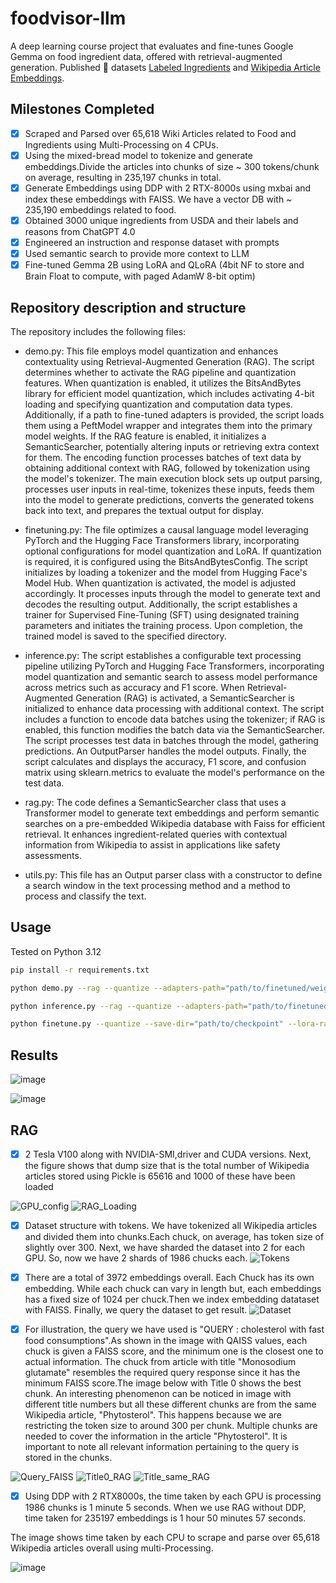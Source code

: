 # foodvisor-llm
A deep learning course project that evaluates and fine-tunes Google Gemma on food ingredient data, offered with retrieval-augmented generation.
Published 🤗 datasets [Labeled Ingredients](https://huggingface.co/datasets/foodvisor-nyu/labeled-food-ingredients) and [Wikipedia Article Embeddings](https://huggingface.co/datasets/foodvisor-nyu/mxbai-wikipedia-ingredients-embed).

## Milestones Completed 
- [x] Scraped and Parsed over 65,618 Wiki Articles related to Food and Ingredients using Multi-Processing on 4 CPUs.
- [x] Using the mixed-bread model to tokenize and generate embeddings.Divide the articles into chunks of size ~ 300 tokens/chunk on average, resulting in 235,197 chunks in total.
- [x] Generate Embeddings using DDP with 2 RTX-8000s using mxbai and index these embeddings with FAISS. We have a vector DB with ~ 235,190 embeddings related to food.
- [x] Obtained 3000 unique ingredients from USDA and their labels and reasons from ChatGPT 4.0
- [x] Engineered an instruction and response dataset with prompts
- [x] Used semantic search to provide more context to LLM
- [x] Fine-tuned Gemma 2B using LoRA and QLoRA (4bit NF to store and Brain Float to compute, with paged AdamW 8-bit optim)

## Repository description and structure 

The repository includes the following files:

* demo.py:
This file employs model quantization and enhances contextuality using Retrieval-Augmented Generation (RAG). The script determines whether to activate the RAG pipeline and quantization features. When quantization is enabled, it utilizes the BitsAndBytes library for efficient model quantization, which includes activating 4-bit loading and specifying quantization and computation data types. Additionally, if a path to fine-tuned adapters is provided, the script loads them using a PeftModel wrapper and integrates them into the primary model weights. If the RAG feature is enabled, it initializes a SemanticSearcher, potentially altering inputs or retrieving extra context for them. The encoding function processes batches of text data by obtaining additional context with RAG, followed by tokenization using the model's tokenizer. The main execution block sets up output parsing, processes user inputs in real-time, tokenizes these inputs, feeds them into the model to generate predictions, converts the generated tokens back into text, and prepares the textual output for display.
    
* finetuning.py:
The file optimizes a causal language model leveraging PyTorch and the Hugging Face Transformers library, incorporating optional configurations for model quantization and LoRA. If quantization is required, it is configured using the BitsAndBytesConfig. The script initializes by loading a tokenizer and the model from Hugging Face's Model Hub. When quantization is activated, the model is adjusted accordingly. It processes inputs through the model to generate text and decodes the resulting output. Additionally, the script establishes a trainer for Supervised Fine-Tuning (SFT) using designated training parameters and initiates the training process. Upon completion, the trained model is saved to the specified directory.

* inference.py:
The script establishes a configurable text processing pipeline utilizing PyTorch and Hugging Face Transformers, incorporating model quantization and semantic search to assess model performance across metrics such as accuracy and F1 score. When Retrieval-Augmented Generation (RAG) is activated, a SemanticSearcher is initialized to enhance data processing with additional context. The script includes a function to encode data batches using the tokenizer; if RAG is enabled, this function modifies the batch data via the SemanticSearcher. The script processes test data in batches through the model, gathering predictions. An OutputParser handles the model outputs. Finally, the script calculates and displays the accuracy, F1 score, and confusion matrix using sklearn.metrics to evaluate the model's performance on the test data.

* rag.py:
The code defines a SemanticSearcher class that uses a Transformer model to generate text embeddings and perform semantic searches on a pre-embedded Wikipedia database with Faiss for efficient retrieval. It enhances ingredient-related queries with contextual information from Wikipedia to assist in applications like safety assessments.
    
* utils.py:
This file has an Output parser class with a constructor to define a search window in the text processing method and a method to process and classify the text. 


## Usage
Tested on Python 3.12
```bash
pip install -r requirements.txt
```
```bash
python demo.py --rag --quantize --adapters-path="path/to/finetuned/weights" --batch-size=32 --max-new-tokens=32
```
```bash
python inference.py --rag --quantize --adapters-path="path/to/finetuned/weights" --batch-size=32 --max-new-tokens=32
```
```bash
python finetune.py --quantize --save-dir="path/to/checkpoint" --lora-rank=32 --max-new-tokens=32
```
## Results
![image](https://github.com/NeuralFlux/foodvisor-llm/assets/116789851/c11e099a-27e8-49b3-96c1-3b2109707ef1)

![image](https://github.com/NeuralFlux/foodvisor-llm/assets/116789851/132721e1-febd-4de8-9f54-de13e4ff53ab)

## RAG
- [x] 2 Tesla V100 along with NVIDIA-SMI,driver and CUDA versions. Next, the figure shows that dump size that is the total number of Wikipedia articles stored using Pickle is 65616 and 1000 of these have been loaded

![GPU_config](https://github.com/NeuralFlux/foodvisor-llm/assets/116789851/7e963ec9-3940-435a-9e97-1c9bff487a87)
![RAG_Loading](https://github.com/NeuralFlux/foodvisor-llm/assets/116789851/ceac9ef0-407b-4102-8f06-1f7218a38216)


- [x] Dataset structure with tokens. We have tokenized all Wikipedia articles and divided them into chunks.Each chuck, on average, has token size of slightly over 300. Next, we have sharded the dataset into 2 for each GPU. So, now we have 2 shards of 1986 chucks each.
![Tokens](https://github.com/NeuralFlux/foodvisor-llm/assets/116789851/531c427f-4caa-4ece-a0fb-0779273ab522)

- [x] There are a total of 3972 embeddings overall. Each Chuck has its own embedding. While each chuck can vary in length but, each embeddings has a fixed size of 1024 per chuck.Then we index embedding datataset with FAISS. Finally, we query the dataset to get result.
![Dataset](https://github.com/NeuralFlux/foodvisor-llm/assets/116789851/3227d0fa-d8b8-4b63-91d9-b4dfba66d38c)

- [x] For illustration, the query we have used is "QUERY :  cholesterol with fast food consumptions".As shown in the image with QAISS values, each chuck is given a FAISS score, and the minimum one is the closest one to actual information.
The chuck from article with title "Monosodium glutamate" resembles the required query response since it has the minimum FAISS score.The image below with Title 0 shows the best chunk.
An interesting phenomenon can be noticed in image with different title numbers but all these different chunks are from the same Wikipedia article, "Phytosterol". This happens because we are restricting the token size to around 300 per chunk. Multiple chunks are needed to cover the information in the article "Phytosterol". It is important to note all relevant information pertaining to the query is stored in the chunks.


![Query_FAISS](https://github.com/NeuralFlux/foodvisor-llm/assets/116789851/d9fbd8d6-c7b9-4ead-831e-92b2174c58d0)
![Title0_RAG](https://github.com/NeuralFlux/foodvisor-llm/assets/116789851/81e62d9b-9f1b-4a26-a0d1-e1c6a7928783)
![Title_same_RAG](https://github.com/NeuralFlux/foodvisor-llm/assets/116789851/23d65fef-b8c6-41d4-868a-07ef9a422711)

- [x] Using DDP with 2 RTX8000s, the time taken by each GPU is processing 1986 chunks is 1 minute 5 seconds. When we use RAG without DDP, time taken for 235197 embeddings is 1 hour 50 minutes 57 seconds.

The image shows time taken by each CPU to scrape and parse over 65,618 Wikipedia articles overall using multi-Processing. 

![image](https://github.com/NeuralFlux/foodvisor-llm/assets/116789851/378cb761-62c3-4d69-965a-7667ae6deff2)



